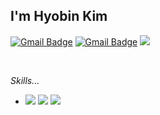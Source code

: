## I'm Hyobin Kim

[![Gmail Badge](https://img.shields.io/badge/Gmail-d14836?style=flat-square&logo=Gmail&logoColor=white&link=mailto:hyobin2631@gmail.com)](mailto:hyobin2631@gmail.com)
[![Gmail Badge](https://img.shields.io/badge/Mail-000000?style=flat-square&logo=Gmail&logoColor=white&link=mailto:hyobin8354@hs.ac.kr)](mailto:hyobin8354@hs.ac.kr)
<a href="https://blog.naver.com/gyqsl5959" target="_blank"><img src="https://img.shields.io/badge/Velog-20c997?style=flat-square&logo=Vimeo&logoColor=white"/></a>



</br>

_Skills..._
</br>
- <img src="https://img.shields.io/badge/Python-3766AB?style=flat-square&logo=Python&logoColor=white"/></a> <img src="https://img.shields.io/badge/C-A8B9CC?style=flat-square&logo=C&logoColor=white"/></a> <img src="https://img.shields.io/badge/C++-00599C?style=flat-square&logo=C++&logoColor=white"/></a> 

